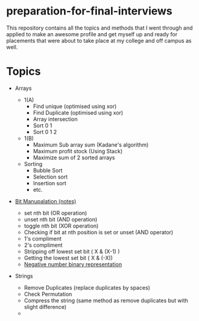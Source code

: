 # preparation-for-final-interviews
This repository contains all the topics and methods that I went through and applied to make an awesome profile and get myself up and ready for placements that were about to take place at my college and off campus as well.
# Topics 
  - Arrays 
    - 1(A)
      - Find unique (optimised using xor)
      - Find Duplicate (optimised using xor)
      - Array intersection
      - Sort 0 1
      - Sort 0 1 2
    - 1(B)
      - Maximum Sub array sum (Kadane's algorithm)
      - Maximum profit stock (Using Stack)
      - Maximize sum of 2 sorted arrays
    - Sorting
      - Bubble Sort 
      - Selection sort
      - Insertion sort
      - etc.
      
  - [Bit Manupalation (notes)](https://www.geeksforgeeks.org/bitwise-hacks-for-competitive-programming/)
    - set nth bit (OR operation)
    - unset nth bit (AND operation)
    - toggle nth bit (XOR operation)
    - Checking if bit at nth position is set or unset (AND operator)
    - 1's compliment 
    - 2's compliment
    - Stripping off lowest set bit ( X & (X-1) )
    - Getting the lowest set bit ( X & (-X))
    - [Negative number binary representation](https://www.tutorialspoint.com/negative-binary-numbers)
      
  - Strings 
    - Remove Duplicates (replace duplicates by spaces)
    - Check Permutation
    - Compress the string  (same method as remove duplicates but with slight difference)
    - 
